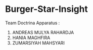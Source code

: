 # Burger-Star-Insight
Team Doctrina Apparatus :
1. ANDREAS MULYA RAHARDJA
2. HANIA MAGHFIRA
3. ZUMARSIYAH MAHSYARI
